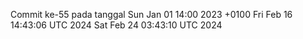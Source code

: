 Commit ke-55 pada tanggal Sun Jan 01 14:00 2023 +0100
Fri Feb 16 14:43:06 UTC 2024
Sat Feb 24 03:43:10 UTC 2024
